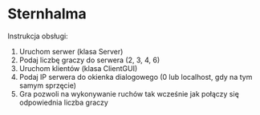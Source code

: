 # Sternhalma

Instrukcja obsługi:
1. Uruchom serwer (klasa Server)
2. Podaj liczbę graczy do serwera (2, 3, 4, 6)
3. Uruchom klientów (klasa ClientGUI)
4. Podaj IP serwera do okienka dialogowego (0 lub localhost, gdy na tym samym sprzęcie)
5. Gra pozwoli na wykonywanie ruchów tak wcześnie jak połączy się odpowiednia liczba graczy
